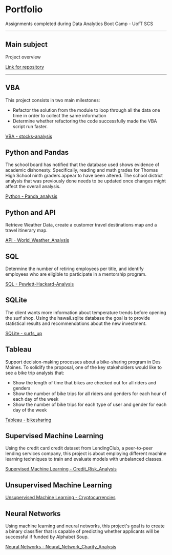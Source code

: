 # Portfolio
Assignments completed during Data Analytics Boot Camp - UofT SCS

-----

## Main subject  

Project overview 

[Link for repository](https://github.com/GabrielaTuma?tab=repositories) 

-----

## VBA

This project consists in two main milestones: 
- Refactor the solution from the module to loop through all the data one time in order to collect the same information 
- Determine whether refactoring the code successfully made the VBA script run faster.

[VBA - stocks-analysis](https://github.com/GabrielaTuma/stocks-analysis)



## Python and Pandas

The school board has notified that the database used shows evidence of academic dishonesty. Specifically, reading and math grades for Thomas High School ninth graders appear to have been altered. The school district analysis that was previously done needs to be updated once changes might affect the overall analysis.

[Python - Panda_analysis](https://github.com/GabrielaTuma/Panda_analysis)



## Python and API 

Retrieve Weather Data, create a customer travel destinations map and a travel itinerary map.

[API - World_Weather_Analysis](https://github.com/GabrielaTuma/World_Weather_Analysis)



## SQL 

Determine the number of retiring employees per title, and identify employees who are eligible to participate in a mentorship program.

[SQL - Pewlett-Hackard-Analysis](https://github.com/GabrielaTuma/Pewlett-Hackard-Analysis)



## SQLite 

The client wants more information about temperature trends before opening the surf shop. Using the hawaii.sqlite database the goal is to provide statistical results and recommendations about the new investment.

[SQLite - surfs_up](https://github.com/GabrielaTuma/surfs_up)



## Tableau

Support decision-making processes about a bike-sharing program in Des Moines. To solidify the proposal, one of the key stakeholders would like to see a bike trip analysis that:
- Show the length of time that bikes are checked out for all riders and genders
- Show the number of bike trips for all riders and genders for each hour of each day of the week
- Show the number of bike trips for each type of user and gender for each day of the week

[Tableau - bikesharing](https://github.com/GabrielaTuma/bikesharing)



## Supervised Machine Learning

Using the credit card credit dataset from LendingClub, a peer-to-peer lending services company, this project is about employing different machine learning techniques to train and evaluate models with unbalanced classes.

[Supervised Machine Learning - Credit_Risk_Analysis](https://github.com/GabrielaTuma/Credit_Risk_Analysis)



## Unsupervised Machine Learning

[Unsupervised Machine Learning - Cryptocurrencies](https://github.com/GabrielaTuma/Cryptocurrencies)



## Neural Networks

Using machine learning and neural networks, this project's goal is to create a binary classifier that is capable of predicting whether applicants will be successful if funded by Alphabet Soup.

[Neural Networks - Neural_Network_Charity_Analysis](https://github.com/GabrielaTuma/Neural_Network_Charity_Analysis)
